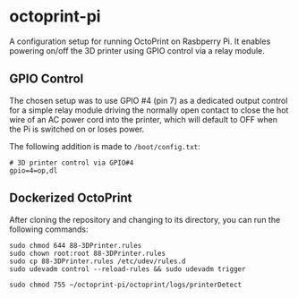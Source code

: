 # octoprint-pi

A configuration setup for running OctoPrint on Rasbperry Pi.
It enables powering on/off the 3D printer using GPIO control via a relay module.

## GPIO Control

The chosen setup was to use GPIO #4 (pin 7) as a dedicated output control for
a simple relay module driving the normally open contact to close the hot wire
of an AC power cord into the printer, which will default to OFF when the Pi is
switched on or loses power.

The following addition is made to `/boot/config.txt`:
```
# 3D printer control via GPIO#4
gpio=4=op,dl
```

## Dockerized OctoPrint

After cloning the repository and changing to its directory,
you can run the following commands:

```
sudo chmod 644 88-3DPrinter.rules
sudo chown root:root 88-3DPrinter.rules
sudo cp 88-3DPrinter.rules /etc/udev/rules.d
sudo udevadm control --reload-rules && sudo udevadm trigger
```
```
sudo chmod 755 ~/octoprint-pi/octoprint/logs/printerDetect
```